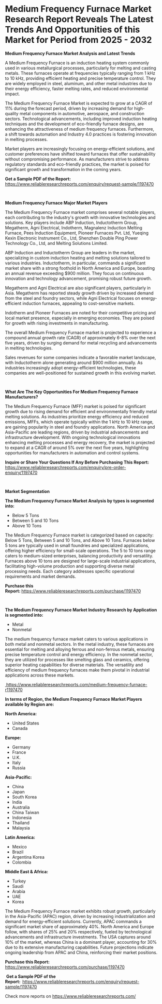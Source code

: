 <p><h1>Medium Frequency Furnace Market Research Report Reveals The Latest Trends And Opportunities of this Market for Period from 2025 - 2032</h1></p><p><strong>Medium Frequency Furnace Market Analysis and Latest Trends</strong></p>
<p><p>A Medium Frequency Furnace is an induction heating system commonly used in various metallurgical processes, particularly for melting and casting metals. These furnaces operate at frequencies typically ranging from 1 kHz to 10 kHz, providing efficient heating and precise temperature control. They are widely employed in steel, aluminum, and other metal industries due to their energy efficiency, faster melting rates, and reduced environmental impact.</p><p>The Medium Frequency Furnace Market is expected to grow at a CAGR of 11% during the forecast period, driven by increasing demand for high-quality metal components in automotive, aerospace, and construction sectors. Technological advancements, including improved induction heating techniques and the development of eco-friendly furnace designs, are enhancing the attractiveness of medium frequency furnaces. Furthermore, a shift towards automation and Industry 4.0 practices is fostering innovation in melting processes. </p><p>Market players are increasingly focusing on energy-efficient solutions, and customer preferences have shifted toward furnaces that offer sustainability without compromising performance. As manufacturers strive to address regulatory standards and eco-friendly practices, the market is poised for significant growth and transformation in the coming years.</p></p>
<p><strong>Get a Sample PDF of the Report:&nbsp;</strong> <a href="https://www.reliableresearchreports.com/enquiry/request-sample/1197470?utm_campaign=3190&utm_medium=2&utm_source=Github&utm_content=ia&utm_term=10042025&utm_id=medium-frequency-furnace">https://www.reliableresearchreports.com/enquiry/request-sample/1197470</a></p>
<p>&nbsp;</p>
<p><strong>Medium Frequency Furnace Major Market Players</strong></p>
<p><p>The Medium Frequency Furnace market comprises several notable players, each contributing to the industry's growth with innovative technologies and solutions. Key players include ABP Induction, Inductotherm Group, Megatherm, Agni Electrical, Indotherm, Magnalenz Induction Melting Furnace, Pees Induction Equipment, Pioneer Furnaces Pvt. Ltd, Yueqing Kexin Electronic Instrument Co., Ltd, Shenzhen Double Ping Power Technology Co., Ltd, and Melting Solutions Limited. </p><p>ABP Induction and Inductotherm Group are leaders in the market, specializing in custom induction heating and melting solutions tailored to various industries. Inductotherm, in particular, commands a significant market share with a strong foothold in North America and Europe, boasting an annual revenue exceeding $900 million. They focus on continuous innovation and technology advancement, promising robust future growth.</p><p>Megatherm and Agni Electrical are also significant players, particularly in Asia. Megatherm has reported steady growth driven by increased demand from the steel and foundry sectors, while Agni Electrical focuses on energy-efficient induction furnaces, appealing to cost-sensitive markets.</p><p>Indotherm and Pioneer Furnaces are noted for their competitive pricing and local market presence, especially in emerging economies. They are poised for growth with rising investments in manufacturing.</p><p>The overall Medium Frequency Furnace market is projected to experience a compound annual growth rate (CAGR) of approximately 6-8% over the next five years, driven by surging demand for metal recycling and advancements in melting technologies. </p><p>Sales revenues for some companies indicate a favorable market landscape, with Inductotherm alone generating around $900 million annually. As industries increasingly adopt energy-efficient technologies, these companies are well-positioned for sustained growth in this evolving market.</p></p>
<p>&nbsp;</p>
<p><strong>What Are The Key Opportunities For Medium Frequency Furnace Manufacturers?</strong></p>
<p><p>The Medium Frequency Furnace (MFF) market is poised for significant growth due to rising demand for efficient and environmentally friendly metal melting solutions. As industries prioritize energy efficiency and reduced emissions, MFFs, which operate typically within the 1 kHz to 10 kHz range, are gaining popularity in steel and foundry applications. North America and Asia-Pacific are leading regions, driven by industrial advancements and infrastructure development. With ongoing technological innovations enhancing melting processes and energy recovery, the market is projected to expand at a CAGR of around 5% over the next five years, highlighting opportunities for manufacturers in automation and control systems.</p></p>
<p><strong>Inquire or Share Your Questions If Any Before Purchasing This Report:</strong> <a href="https://www.reliableresearchreports.com/enquiry/pre-order-enquiry/1197470?utm_campaign=3190&utm_medium=2&utm_source=Github&utm_content=ia&utm_term=10042025&utm_id=medium-frequency-furnace">https://www.reliableresearchreports.com/enquiry/pre-order-enquiry/1197470</a></p>
<p>&nbsp;</p>
<p><strong>Market Segmentation</strong></p>
<p><strong>The Medium Frequency Furnace Market Analysis by types is segmented into:</strong></p>
<p><ul><li>Below 5 Tons</li><li>Between 5 and 10 Tons</li><li>Above 10 Tons</li></ul></p>
<p><p>The Medium Frequency Furnace market is categorized based on capacity: Below 5 Tons, Between 5 and 10 Tons, and Above 10 Tons. Furnaces below 5 tons are typically used in small foundries and specialized applications, offering higher efficiency for small-scale operations. The 5 to 10 tons range caters to medium-sized enterprises, balancing productivity and versatility. Furnaces above 10 tons are designed for large-scale industrial applications, facilitating high-volume production and supporting diverse metal processing needs. Each category addresses specific operational requirements and market demands.</p></p>
<p><strong>Purchase this Report:&nbsp;</strong><a href="https://www.reliableresearchreports.com/purchase/1197470?utm_campaign=3190&utm_medium=2&utm_source=Github&utm_content=ia&utm_term=10042025&utm_id=medium-frequency-furnace">https://www.reliableresearchreports.com/purchase/1197470</a></p>
<p>&nbsp;</p>
<p><strong>The Medium Frequency Furnace Market Industry Research by Application is segmented into:</strong></p>
<p><ul><li>Metal</li><li>Nonmetal</li></ul></p>
<p><p>The medium frequency furnace market caters to various applications in both metal and nonmetal sectors. In the metal industry, these furnaces are essential for melting and alloying ferrous and non-ferrous metals, ensuring precise temperature control and energy efficiency. In the nonmetal sector, they are utilized for processes like smelting glass and ceramics, offering superior heating capabilities for diverse materials. The versatility and efficiency of medium frequency furnaces make them pivotal in industrial applications across these markets.</p></p>
<p><a href="https://www.reliableresearchreports.com/medium-frequency-furnace-r1197470?utm_campaign=3190&utm_medium=2&utm_source=Github&utm_content=ia&utm_term=10042025&utm_id=medium-frequency-furnace">&nbsp;https://www.reliableresearchreports.com/medium-frequency-furnace-r1197470</a></p>
<p><strong>In terms of Region, the Medium Frequency Furnace Market Players available by Region are:</strong></p>
<p>
    <p> <strong> North America: </strong>
        <ul>
            <li>United States</li>
            <li>Canada</li>
        </ul>
        </p> 
    <p> <strong> Europe: </strong>
        <ul>
            <li>Germany</li>
            <li>France</li>
            <li>U.K.</li>
            <li>Italy</li>
            <li>Russia</li>
        </ul>
        </p> 
    <p> <strong> Asia-Pacific: </strong>
        <ul>
            <li>China</li>
            <li>Japan</li>
            <li>South Korea</li>
            <li>India</li>
            <li>Australia</li>
            <li>China Taiwan</li>
            <li>Indonesia</li>
            <li>Thailand</li>
            <li>Malaysia</li>
        </ul>
        </p> 
    <p> <strong> Latin America: </strong>
        <ul>
            <li>Mexico</li>
            <li>Brazil</li>
            <li>Argentina Korea</li>
            <li>Colombia</li>
        </ul>
        </p> 
    <p> <strong> Middle East & Africa: </strong>
        <ul>
            <li>Turkey</li>
            <li>Saudi</li>
            <li>Arabia</li>
            <li>UAE</li>
            <li>Korea</li>
        </ul>
    </p>
    </p>
<p><p>The Medium Frequency Furnace market exhibits robust growth, particularly in the Asia-Pacific (APAC) region, driven by increasing industrialization and demand for energy-efficient solutions. Currently, APAC commands a significant market share of approximately 40%. North America and Europe follow, with shares of 25% and 20% respectively, fueled by technological advancements and infrastructure investments. The USA captures around 10% of the market, whereas China is a dominant player, accounting for 30% due to its extensive manufacturing capabilities. Future projections indicate ongoing leadership from APAC and China, reinforcing their market positions.</p></p>
<p><strong>Purchase this Report: </strong><a href="https://www.reliableresearchreports.com/purchase/1197470?utm_campaign=3190&utm_medium=2&utm_source=Github&utm_content=ia&utm_term=10042025&utm_id=medium-frequency-furnace">https://www.reliableresearchreports.com/purchase/1197470</a></p>
<p>&nbsp;<strong>Get a Sample PDF of the Report:&nbsp;&nbsp;</strong><a href="https://www.reliableresearchreports.com/enquiry/request-sample/1197470?utm_campaign=3190&utm_medium=2&utm_source=Github&utm_content=ia&utm_term=10042025&utm_id=medium-frequency-furnace">https://www.reliableresearchreports.com/enquiry/request-sample/1197470</a></p>
<p><strong></strong></p>
<p>Check more reports on <a href="https://www.reliableresearchreports.com/?utm_campaign=3190&utm_medium=2&utm_source=Github&utm_content=ia&utm_term=10042025&utm_id=medium-frequency-furnace">https://www.reliableresearchreports.com/</a></p>